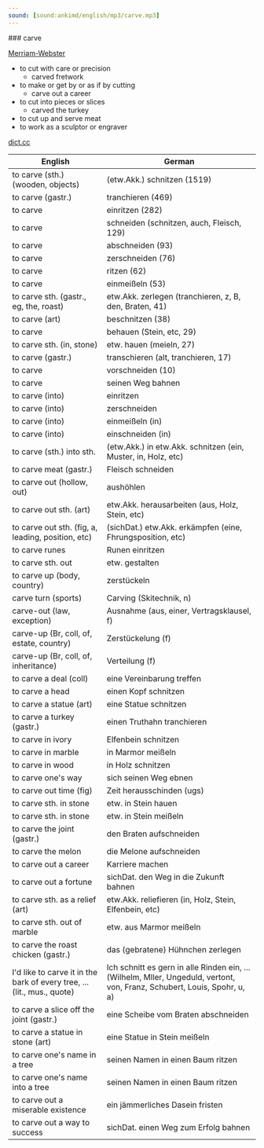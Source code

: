 ```yaml
---
sound: [sound:ankimd/english/mp3/carve.mp3]
---
```


\### carve

[Merriam-Webster](https://www.merriam-webster.com/dictionary/carve)

- to cut with care or precision
    - carved fretwork
- to make or get by or as if by cutting
    - carve out a career
- to cut into pieces or slices
    - carved the turkey
- to cut up and serve meat
- to work as a sculptor or engraver

[dict.cc](https://www.dict.cc/carve)

| English        | German       |
| -------------- | ------------ |
| to carve (sth.) (wooden, objects) | (etw.Akk.) schnitzen (1519) |
| to carve (gastr.) | tranchieren (469) |
| to carve | einritzen (282) |
| to carve | schneiden (schnitzen, auch, Fleisch, 129) |
| to carve | abschneiden (93) |
| to carve | zerschneiden (76) |
| to carve | ritzen (62) |
| to carve | einmeißeln (53) |
| to carve sth. (gastr., eg, the, roast) | etw.Akk. zerlegen (tranchieren, z, B, den, Braten, 41) |
| to carve (art) | beschnitzen (38) |
| to carve | behauen (Stein, etc, 29) |
| to carve sth. (in, stone) | etw. hauen (meieln, 27) |
| to carve (gastr.) | transchieren (alt, tranchieren, 17) |
| to carve | vorschneiden (10) |
| to carve | seinen Weg bahnen |
| to carve (into) | einritzen |
| to carve (into) | zerschneiden |
| to carve (into) | einmeißeln (in) |
| to carve (into) | einschneiden (in) |
| to carve (sth.) into sth. | (etw.Akk.) in etw.Akk. schnitzen (ein, Muster, in, Holz, etc) |
| to carve meat (gastr.) | Fleisch schneiden |
| to carve out (hollow, out) | aushöhlen |
| to carve out sth. (art) | etw.Akk. herausarbeiten (aus, Holz, Stein, etc) |
| to carve out sth. (fig, a, leading, position, etc) | (sichDat.) etw.Akk. erkämpfen (eine, Fhrungsposition, etc) |
| to carve runes | Runen einritzen |
| to carve sth. out | etw. gestalten |
| to carve up (body, country) | zerstückeln |
| carve turn (sports) | Carving (Skitechnik, n) |
| carve-out (law, exception) | Ausnahme (aus, einer, Vertragsklausel, f) |
| carve-up (Br, coll, of, estate, country) | Zerstückelung (f) |
| carve-up (Br, coll, of, inheritance) | Verteilung (f) |
| to carve a deal (coll) | eine Vereinbarung treffen |
| to carve a head | einen Kopf schnitzen |
| to carve a statue (art) | eine Statue schnitzen |
| to carve a turkey (gastr.) | einen Truthahn tranchieren |
| to carve in ivory | Elfenbein schnitzen |
| to carve in marble | in Marmor meißeln |
| to carve in wood | in Holz schnitzen |
| to carve one's way | sich seinen Weg ebnen |
| to carve out time (fig) | Zeit herausschinden (ugs) |
| to carve sth. in stone | etw. in Stein hauen |
| to carve sth. in stone | etw. in Stein meißeln |
| to carve the joint (gastr.) | den Braten aufschneiden |
| to carve the melon | die Melone aufschneiden |
| to carve out a career | Karriere machen |
| to carve out a fortune | sichDat. den Weg in die Zukunft bahnen |
| to carve sth. as a relief (art) | etw.Akk. reliefieren (in, Holz, Stein, Elfenbein, etc) |
| to carve sth. out of marble | etw. aus Marmor meißeln |
| to carve the roast chicken (gastr.) | das (gebratene) Hühnchen zerlegen |
| I'd like to carve it in the bark of every tree, ... (lit., mus., quote) | Ich schnitt es gern in alle Rinden ein, ... (Wilhelm, Mller, Ungeduld, vertont, von, Franz, Schubert, Louis, Spohr, u, a) |
| to carve a slice off the joint (gastr.) | eine Scheibe vom Braten abschneiden |
| to carve a statue in stone (art) | eine Statue in Stein meißeln |
| to carve one's name in a tree | seinen Namen in einen Baum ritzen |
| to carve one's name into a tree | seinen Namen in einen Baum ritzen |
| to carve out a miserable existence | ein jämmerliches Dasein fristen |
| to carve out a way to success | sichDat. einen Weg zum Erfolg bahnen |
